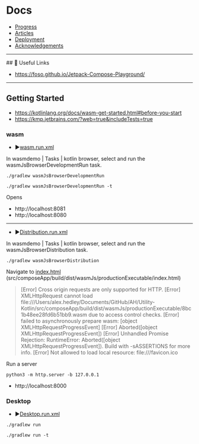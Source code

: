 # Docs

- [Progress](PROGRESS.md)
- [Articles](ARTICLES.md)
- [Deployment](DEPLOYMENT.md)
- [Acknowledgements](ACKNOWLEDGEMENTS.md)

---

## 🔗 Useful Links

- https://foso.github.io/Jetpack-Compose-Playground/

---

## Getting Started

- https://kotlinlang.org/docs/wasm-get-started.html#before-you-start
- https://kmp.jetbrains.com/?web=true&includeTests=true

### wasm

- ▶️[wasm.run.xml](../src/.run/wasm.run.xml)

In wasmdemo | Tasks | kotlin browser, select and run the wasmJsBrowserDevelopmentRun task.

`./gradlew wasmJsBrowserDevelopmentRun`

`./gradlew wasmJsBrowserDevelopmentRun -t`

Opens

- http://localhost:8081
- http://localhost:8080

---

- ▶️[Distribution.run.xml](../src/.run/Distribution.run.xml)

In wasmdemo | Tasks | kotlin browser, select and run the wasmJsBrowserDistribution task.

`./gradlew wasmJsBrowserDistribution`

Navigate to [index.html](src/composeApp/build/dist/wasmJs/productionExecutable/index.html) (src/composeApp/build/dist/wasmJs/productionExecutable/index.html)

> [Error] Cross origin requests are only supported for HTTP.
> [Error] XMLHttpRequest cannot load file:///Users/alex.hedley/Documents/GitHub/AH/Utility-Kotlin/src/composeApp/build/dist/wasmJs/productionExecutable/8bc1b48ee28fd6b51bb9.wasm due to access control checks.
> [Error] failed to asynchronously prepare wasm: [object XMLHttpRequestProgressEvent]
> [Error] Aborted([object XMLHttpRequestProgressEvent])
> [Error] Unhandled Promise Rejection: RuntimeError: Aborted([object XMLHttpRequestProgressEvent]). Build with -sASSERTIONS for more info.
> [Error] Not allowed to load local resource: file:///favicon.ico

Run a server

`python3 -m http.server -b 127.0.0.1`

- http://localhost:8000

### Desktop

- ▶️[Desktop.run.xml](../src/.run/Desktop.run.xml)

`./gradlew run`

`./gradlew run -t`
